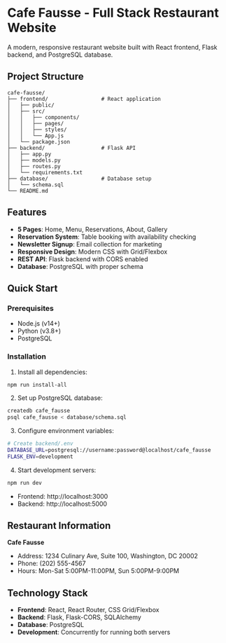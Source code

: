 # Cafe Fausse - Full Stack Restaurant Website

A modern, responsive restaurant website built with React frontend, Flask backend, and PostgreSQL database.

## Project Structure

```
cafe-fausse/
├── frontend/                 # React application
│   ├── public/
│   ├── src/
│   │   ├── components/
│   │   ├── pages/
│   │   ├── styles/
│   │   └── App.js
│   └── package.json
├── backend/                  # Flask API
│   ├── app.py
│   ├── models.py
│   ├── routes.py
│   └── requirements.txt
├── database/                 # Database setup
│   └── schema.sql
└── README.md
```

## Features

- **5 Pages**: Home, Menu, Reservations, About, Gallery
- **Reservation System**: Table booking with availability checking
- **Newsletter Signup**: Email collection for marketing
- **Responsive Design**: Modern CSS with Grid/Flexbox
- **REST API**: Flask backend with CORS enabled
- **Database**: PostgreSQL with proper schema

## Quick Start

### Prerequisites
- Node.js (v14+)
- Python (v3.8+)
- PostgreSQL

### Installation

1. Install all dependencies:
```bash
npm run install-all
```

2. Set up PostgreSQL database:
```bash
createdb cafe_fausse
psql cafe_fausse < database/schema.sql
```

3. Configure environment variables:
```bash
# Create backend/.env
DATABASE_URL=postgresql://username:password@localhost/cafe_fausse
FLASK_ENV=development
```

4. Start development servers:
```bash
npm run dev
```

- Frontend: http://localhost:3000
- Backend: http://localhost:5000

## Restaurant Information

**Cafe Fausse**
- Address: 1234 Culinary Ave, Suite 100, Washington, DC 20002
- Phone: (202) 555-4567
- Hours: Mon-Sat 5:00PM-11:00PM, Sun 5:00PM-9:00PM

## Technology Stack

- **Frontend**: React, React Router, CSS Grid/Flexbox
- **Backend**: Flask, Flask-CORS, SQLAlchemy
- **Database**: PostgreSQL
- **Development**: Concurrently for running both servers

